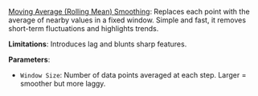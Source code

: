 [Moving Average (Rolling Mean) Smoothing](https://en.wikipedia.org/wiki/Moving_average): Replaces each point with the average of nearby values in a fixed window. Simple and fast, it removes short-term fluctuations and highlights trends. 

**Limitations**: Introduces lag and blunts sharp features.

**Parameters**:
- `Window Size`: Number of data points averaged at each step. Larger = smoother but more laggy.